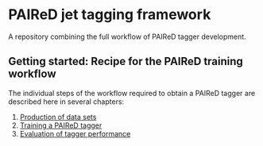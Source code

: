 # PAIReD jet tagging framework
A repository combining the full workflow of PAIReD tagger development.

## Getting started: Recipe for the PAIReD training workflow
The individual steps of the workflow required to obtain a PAIReD tagger are described here in several chapters:
1. [Production of data sets](doc/workflow-recipe/production-datasets.md)
2. [Training a PAIReD tagger]()
3. [Evaluation of tagger performance]()
